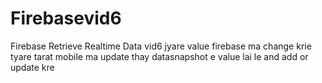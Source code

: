 # Firebasevid6
Firebase Retrieve Realtime Data  vid6
jyare value firebase ma change krie tyare tarat mobile ma update thay
datasnapshot e value lai le and add or update kre

